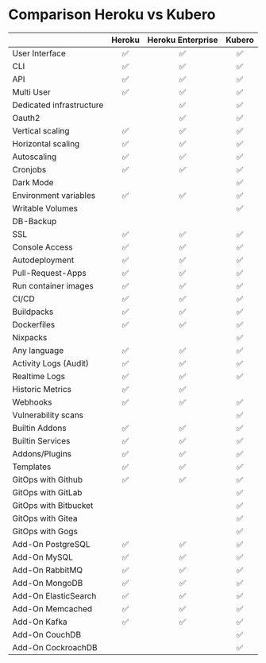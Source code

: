 # Comparison Heroku vs Kubero


|                       | Heroku | Heroku Enterprise | Kubero | 
|-----------------------|:------:|:-----------------:|:------:|
| User Interface        | ✅     | ✅                | ✅     |
| CLI                   | ✅     | ✅                | ✅     |
| API                   | ✅     | ✅                | ✅     |
| Multi User            | ✅     | ✅                | ✅     |
| Dedicated infrastructure |     | ✅                | ✅     |
| Oauth2                |        | ✅                | ✅     |
| Vertical scaling      | ✅     | ✅                | ✅     |
| Horizontal scaling    | ✅     | ✅                | ✅     |
| Autoscaling           | ✅     | ✅                | ✅     |
| Cronjobs              | ✅     | ✅                | ✅     |
| Dark Mode             |        |                   | ✅     |
| Environment variables | ✅     | ✅                | ✅     |
| Writable Volumes      |        |                   | ✅     |
| DB-Backup             |        |                   |        |
| SSL                   | ✅     | ✅                | ✅     |
| Console Access        | ✅     | ✅                | ✅     |
| Autodeployment        | ✅     | ✅                | ✅     |
| Pull-Request-Apps     | ✅     | ✅                | ✅     |
| Run container images  | ✅     | ✅                | ✅     |
| CI/CD                 | ✅     | ✅                | ✅     |
| Buildpacks            | ✅     | ✅                | ✅     |
| Dockerfiles           | ✅     | ✅                | ✅     |
| Nixpacks              |        |                   | ✅     |
| Any language          | ✅     | ✅                | ✅     |
| Activity Logs (Audit) | ✅     | ✅                | ✅     |
| Realtime Logs         | ✅     | ✅                | ✅     |
| Historic Metrics      | ✅     | ✅                |        |
| Webhooks              | ✅     | ✅                | ✅     |
| Vulnerability scans   |        |                   | ✅     |
| Builtin Addons        | ✅     | ✅                | ✅     |
| Builtin Services      | ✅     | ✅                | ✅     |
| Addons/Plugins        | ✅     | ✅                | ✅     |
| Templates             | ✅     | ✅                | ✅     |
| GitOps with Github    | ✅     | ✅                | ✅     |
| GitOps with GitLab    |        |                   | ✅     |
| GitOps with Bitbucket |        |                   | ✅     |
| GitOps with Gitea     |        |                   | ✅     |
| GitOps with Gogs      |        |                   | ✅     |
| Add-On PostgreSQL     | ✅     | ✅                | ✅     |
| Add-On MySQL          | ✅     | ✅                | ✅     |
| Add-On RabbitMQ       | ✅     | ✅                | ✅     |
| Add-On MongoDB        | ✅     | ✅                | ✅     |
| Add-On ElasticSearch  | ✅     | ✅                | ✅     |
| Add-On Memcached      | ✅     | ✅                | ✅     |
| Add-On Kafka          | ✅     | ✅                | ✅     |
| Add-On CouchDB        |        |                   | ✅     |
| Add-On CockroachDB    |        |                   | ✅     |
